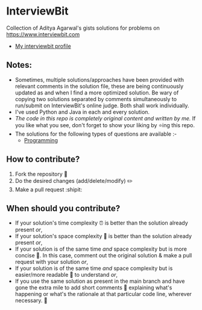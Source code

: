# InterviewBit
Collection of Aditya Agarwal's gists solutions for problems on https://www.interviewbit.com
* [My interviewbit profile](https://www.interviewbit.com/profile/NaveenAditya)

## Notes:
- Sometimes, multiple solutions/approaches have been provided with relevant comments in the solution file, 
these are being continuously updated as and when I find a more optimized solution. Be wary of copying two solutions separated
by comments simultaneously to run/submit on InterviewBit's online judge. Both shall work individually.
- I've used Python and Java in each and every solution.
- *The code in this repo is completely original content and written by me.* If you like what you see, don't forget to show your liking by :star:ing this repo.
- The solutions for the following types of questions are available :-
  * [Programming](https://www.interviewbit.com/courses/programming/)

## How to contribute?
1. Fork the repository :fork_and_knife:
2. Do the desired changes (add/delete/modify) :pencil2:
3. Make a pull request :shipit:

## When should you contribute?
- If your solution's time complexity :alarm_clock: is better than the solution already present *or*,
- If your solution's space complexity :floppy_disk: is better than the solution already present *or*,
- If your solution is of the same time *and* space complexity but is more concise :page_with_curl:. 
In this case, comment out the original solution & make a pull request with your solution *or*,
- If your solution is of the same time *and* space complexity but is easier/more readable :page_facing_up: to understand *or*,
- If you use the same solution as present in the main branch and have gone the extra mile to add short comments :memo: 
explaining what's happening or what's the rationale at that particular code line, wherever necessary. :pray:
